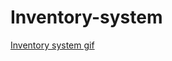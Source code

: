 # Inventory-system

[Inventory system gif](https://user-images.githubusercontent.com/105884435/184649534-75b88c1f-189b-4600-b9d1-21c3a03a36ca.gif)
